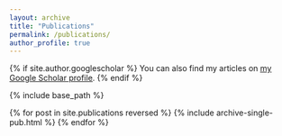 ```yaml
---
layout: archive
title: "Publications"
permalink: /publications/
author_profile: true
---
```


{% if site.author.googlescholar %}
  You can also find my articles on <u><a href="{{author.googlescholar}}">my Google Scholar profile</a></u>.
{% endif %}

{% include base_path %}

{% for post in site.publications reversed %}
  {% include archive-single-pub.html %}
{% endfor %}
